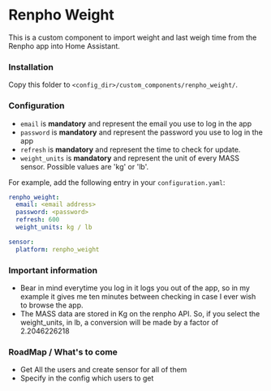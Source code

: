 # Renpho Weight

This is a custom component to import weight and last weigh time from the Renpho app into Home Assistant.

### Installation

Copy this folder to `<config_dir>/custom_components/renpho_weight/`.


### Configuration

- `email` is **mandatory** and represent the email you use to log in the app
- `password` is **mandatory** and represent the password you use to log in the app
- `refresh` is **mandatory** and represent the time to check for update. 
- `weight_units` is **mandatory** and represent the unit of every MASS sensor.  Possible values are 'kg' or 'lb'.

For example, add the following entry in your `configuration.yaml`:

```yaml
renpho_weight:
  email: <email address>
  password: <password>
  refresh: 600
  weight_units: kg / lb

sensor:
  platform: renpho_weight
```


### Important information
- Bear in mind everytime you log in it logs you out of the app, so in my example it gives me ten minutes between checking in case I ever wish to browse the app.
- The MASS data are stored in Kg on the renpho API.  So, if you select the weight_units, in lb, a conversion will be made by a factor of 2.2046226218


### RoadMap / What's to come
- Get All the users and create sensor for all of them
- Specify in the config which users to get